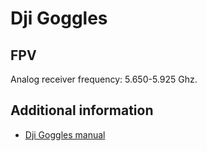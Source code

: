 # Dji Goggles

## FPV

Analog receiver frequency:  5.650-5.925 Ghz.

## Additional information

* [Dji Goggles manual](https://dl.djicdn.com/downloads/DJI+Goggles/20171122/DJI_Goggles_RE_User_Manual_EN.pdf)